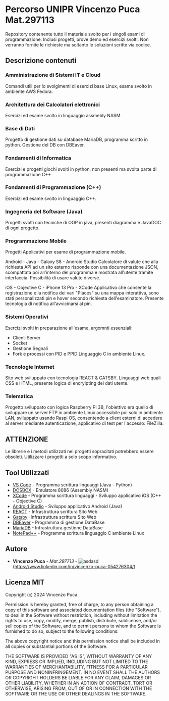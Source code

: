# **Percorso UNIPR Vincenzo Puca Mat.297113**

Repository contenente tutto il materiale svolto per i singoli esami di programmazione. Inclusi progetti, prove demo ed esercizi svolti.
Non verranno fornite le richieste ma soltanto le soluzioni scritte via codice.

## **Descrizione contenuti**

### Amministrazione di Sistemi IT e Cloud

Comandi utili per lo svolgimenti di esercizi base Linux, esame svolto in ambiente AWS Fedora.

### Architettura dei Calcolatori elettronici

Esercizi ed esame svolto in linguaggio assmebly NASM.

### Base di Dati

Progetto di gestione dati su database MariaDB, programma scritto in python. Gestione del DB con DBEaver.

### Fondamenti di Informatica

Esercizi e progetti giochi svolti in python, non presenti ma svolta parte di programmazione C++

### Fondamenti di Programmazione (C++)

Esercizi ed esame svolto in linguaggio C++.

### Ingegneria del Software (Java)

Progetti svolti con tecniche di OOP in java, presenti diagramma e JavaDOC di ogni progetto.

### Programmazione Mobile

Progetti Applicativi per esame di programmazione mobile.

Android - Java - Galaxy S8 - Android Studio
Calcolatore di valute che alla richiesta API ad un sito esterno risponde con una documentazione JSON,
scompattata poi all'interno del programma e mostrata all'utente tramite interfaccia. Possibilità di usare valute diverse.

iOS - Objective C - iPhone 13 Pro - XCode
Applicativo che consente la registrazione e la notifica dei vari "Places" su una mappa interattiva, sono stati
personalizzati pin e hover secondo richiesta dell'esaminatore. Presente tecnologia di notifica all'avvicinarsi al pin.

### Sistemi Operativi

Esercizi svolti in preparazione all'esame, argomnti essenziali:
* Client-Server
* Socket
* Gestione Segnali
* Fork e processi con PID e PPID
Linguaggio C in ambiente Linux.

### Tecnologie Internet

Sito web sviluppato con tecnologia REACT & GATSBY.
Linguaggi web quali CSS e HTML, presente logica di encryipting dei dati utente.

### Telematica

Progetto sviluppato con logica Raspberry Pi 3B, l'obiettivo era quello di sviluppare un server FTP in ambiente Linux
accessibile poi solo in ambiente LAN, sviluppato usando Raspi OS, consentendo a client esterni di accedere al server
mediante autenticazione, applicativo di test per l'accesso: FileZilla.

## ATTENZIONE

Le librerie e i metodi utilizzati nei progetti sopracitati potrebbero essere obsoleti.
Utilizzare i progetti a solo scopo informativo.

## **Tool Utilizzati**

* [VS Code](https://code.visualstudio.com/) - Programma scrittura linguaggi (Java - Python)
* [DOSBOX](https://www.dosbox.com/) - Emulatore 8086 (Assembly NASM)
* [XCode](https://developer.apple.com/xcode/) - Programma scrittura linguaggi - Sviluppo applicativo iOS (C++ - Objective C)
* [Android Studio](https://developer.android.com/studio?hl=it) - Sviluppo applicativo Android (Java)
* [REACT](https://it.legacy.reactjs.org/) - Infrastruttura scrittura Sito Web
* [Gatsby](https://www.gatsbyjs.com/) -Infrastruttura scrittura Sito Web
* [DBEaver](https://dbeaver.io/) - Programma di gestione DataBase
* [MariaDB](https://mariadb.org/) - Infrastruttura gestione DataBase
* [NotePad++](https://notepad-plus-plus.org/downloads/) - Programma scrittura linguaggio C ambiente Linux

## **Autore**

* **Vincenzo Puca** - *Mat.297713* - ![asdasd](https://img.shields.io/badge/linkedin-%230077B5.svg?style=for-the-badge&logo=linkedin&logoColor=white)(https://www.linkedin.com/in/vincenzo-puca-054276304/)

## **Licenza MIT**

Copyright (c) 2024 Vincenzo Puca

Permission is hereby granted, free of charge, to any person obtaining a copy
of this software and associated documentation files (the "Software"), to deal
in the Software without restriction, including without limitation the rights
to use, copy, modify, merge, publish, distribute, sublicense, and/or sell
copies of the Software, and to permit persons to whom the Software is
furnished to do so, subject to the following conditions:

The above copyright notice and this permission notice shall be included in all
copies or substantial portions of the Software.

THE SOFTWARE IS PROVIDED "AS IS", WITHOUT WARRANTY OF ANY KIND, EXPRESS OR
IMPLIED, INCLUDING BUT NOT LIMITED TO THE WARRANTIES OF MERCHANTABILITY,
FITNESS FOR A PARTICULAR PURPOSE AND NONINFRINGEMENT. IN NO EVENT SHALL THE
AUTHORS OR COPYRIGHT HOLDERS BE LIABLE FOR ANY CLAIM, DAMAGES OR OTHER
LIABILITY, WHETHER IN AN ACTION OF CONTRACT, TORT OR OTHERWISE, ARISING FROM,
OUT OF OR IN CONNECTION WITH THE SOFTWARE OR THE USE OR OTHER DEALINGS IN THE
SOFTWARE.
